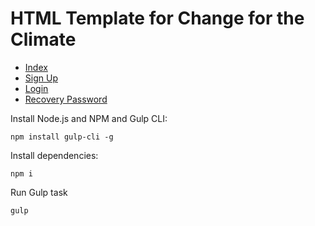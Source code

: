 # HTML Template for Change for the Climate

- [Index](https://kamuz.github.io/climate/)
- [Sign Up](https://kamuz.github.io/climate/sign-up.html)
- [Login](https://kamuz.github.io/climate/login.html)
- [Recovery Password](https://kamuz.github.io/climate/forgot.html)

Install Node.js and NPM and Gulp CLI:

```
npm install gulp-cli -g
```

Install dependencies:

```
npm i
```

Run Gulp task

```
gulp
```
